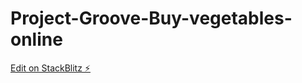 # Project-Groove-Buy-vegetables-online

[Edit on StackBlitz ⚡️](https://stackblitz.com/edit/web-platform-599bhr)